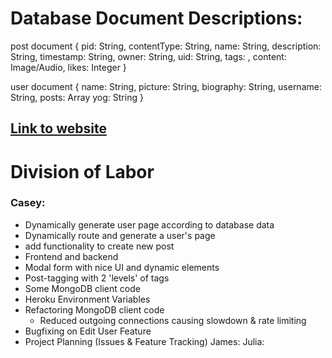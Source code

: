 # Database Document Descriptions:
post document {
    pid: String,
    contentType: String,
    name: String,
    description: String,
    timestamp: String,
    owner: String,
    uid: String,
    tags: <Object>,
    content: Image/Audio,
    likes: Integer
}

user document {
    name: String,
    picture: String,
    biography: String,
    username: String,
    posts: Array<String>
    yog: String
}

## [Link to website](http://https://cs326-finalupsilon.herokuapp.com/ "Link to website")
# Division of Labor
### Casey:
- Dynamically generate user page according to database data
- Dynamically route and generate a user's page
- add functionality to create new post
 - Frontend and backend
  - Modal form with nice UI and dynamic elements
  - Post-tagging with 2 'levels' of tags
- Some MongoDB client code
- Heroku Environment Variables
- Refactoring MongoDB client code
  - Reduced outgoing connections causing slowdown & rate limiting
- Bugfixing on Edit User Feature
- Project Planning (Issues & Feature Tracking)
James:
Julia: